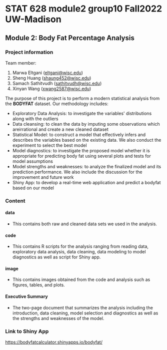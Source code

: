 # STAT 628 module2 group10 Fall2022 UW-Madison

## Module 2: Body Fat Percentage Analysis

### Project information

Team member:
1. Marwa Eltgani (eltgani@wisc.edu)
2. Sheng Huang (shaung452@wisc.edu)
3. Samach Sathitvudh (sathitvudh@wisc.edu)
4. Xinyan Wang (xwang2587@wisc.edu)

The purpose of this project is to perform a modern statistical analysis from the **BODYFAT** dataset. Our methodology includes:
- Exploratory Data Analysis: to investigate the variables' distributions along with the outliers
- Data cleansing: to clean the data by imputing some observations which areirrational and create a new cleaned dataset
- Statistical Model: to construct a model that effectively infers and describes the variables based on the existing data. We also conduct the experiment to select the best model
- Model diagnostics: to investigate the proposed model whether it is appropriate for predicting body fat using several plots and tests for model assumptions
- Model strengths and weaknesses: to analyze the finalized model and its prediction performance. We also include the discussion for the improvement and future work
- Shiny App: to develop a real-time web application and predict a bodyfat based on our model

### Content
#### data
- This contains both raw and cleaned data sets we used in the analysis.

#### code
- This contains R scripts for the analysis ranging from reading data, exploratory data analysis, data cleaning, data modeling to model diagnostics as well as script for Shiny app.

#### image
- This contains images obtained from the code and analysis such as figures, tables, and plots.

#### Executive Summary
- The two-page document that summarizes the analysis including the introduction, data cleaning, model selection and diagnostics as well as the strengths and weaknesses of the model.

### Link to Shiny App
https://bodyfatcalculator.shinyapps.io/bodyfat/
